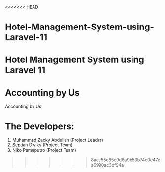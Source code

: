 <<<<<<< HEAD
# Hotel-Management-System-using-Laravel-11
Hotel Management System using Laravel 11
=======
# Accounting by Us
Accounting by Us

# The Developers:
1. Muhammad Zacky Abdullah (Project Leader)
2. Septian Dwiky (Project Team)
3. Niko Pamuputro (Project Team)
>>>>>>> 8aec55e85e9d6a9b53b74c0e47ea6990ac3bf94a
